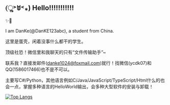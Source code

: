 ## (ૢ˃ꌂ˂⁎) Hello!!!!!!!!!!!

✨🌈

I am DanKe(@DanKE123abc), a student from China.

这里是蛋壳，闲着没事什么都干的学生。

顶级社恐！微信里和我聊天的只有“文件传输助手”~

联系我？直接发邮件(danke1024@foxmail.com)就行！找微信(ycdk07)和QQ(1586017466)也不是不可以。

主要写C#/Python，其他语言例如C/Java/JavaScript/TypeScript/Html什么的也会一点，掌握多种语言的HelloWorld输出，会多种大型软件的安装与卸载！

[![Top Langs](https://github-readme-stats.vercel.app/api/top-langs/?username=DanKE123abc)](https://danke-cn.eu.org)
